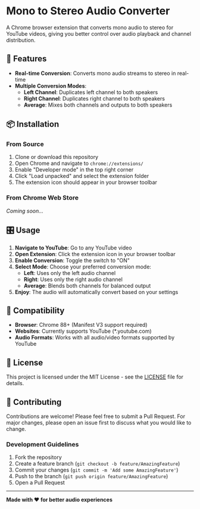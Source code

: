 # Mono to Stereo Audio Converter

A Chrome browser extension that converts mono audio to stereo for YouTube videos, giving you better control over audio playback and channel distribution.

## 🚀 Features

- **Real-time Conversion**: Converts mono audio streams to stereo in real-time
- **Multiple Conversion Modes**:
  - **Left Channel**: Duplicates left channel to both speakers
  - **Right Channel**: Duplicates right channel to both speakers  
  - **Average**: Mixes both channels and outputs to both speakers

## 📦 Installation

### From Source
1. Clone or download this repository
2. Open Chrome and navigate to `chrome://extensions/`
3. Enable "Developer mode" in the top right corner
4. Click "Load unpacked" and select the extension folder
5. The extension icon should appear in your browser toolbar

### From Chrome Web Store
*Coming soon...*

## 🎛️ Usage

1. **Navigate to YouTube**: Go to any YouTube video
2. **Open Extension**: Click the extension icon in your browser toolbar
3. **Enable Conversion**: Toggle the switch to "ON"
4. **Select Mode**: Choose your preferred conversion mode:
   - **Left**: Uses only the left audio channel
   - **Right**: Uses only the right audio channel
   - **Average**: Blends both channels for balanced output
5. **Enjoy**: The audio will automatically convert based on your settings

## 🎯 Compatibility

- **Browser**: Chrome 88+ (Manifest V3 support required)
- **Websites**: Currently supports YouTube (*.youtube.com)
- **Audio Formats**: Works with all audio/video formats supported by YouTube

## 📝 License

This project is licensed under the MIT License - see the [LICENSE](LICENSE) file for details.

## 🤝 Contributing

Contributions are welcome! Please feel free to submit a Pull Request. For major changes, please open an issue first to discuss what you would like to change.

### Development Guidelines
1. Fork the repository
2. Create a feature branch (`git checkout -b feature/AmazingFeature`)
3. Commit your changes (`git commit -m 'Add some AmazingFeature'`)
4. Push to the branch (`git push origin feature/AmazingFeature`)
5. Open a Pull Request

---

**Made with ❤️ for better audio experiences**
